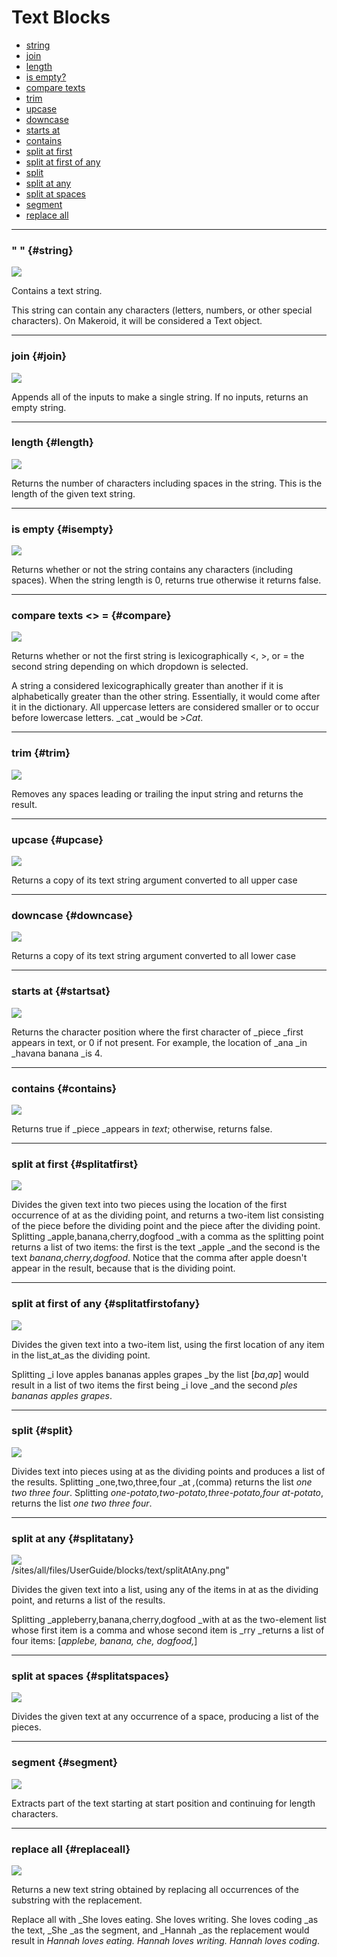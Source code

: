 # Text Blocks

* [string](#string)
* [join](#join)
* [length](#length)
* [is empty?](#isempty)
* [compare texts](#compare)
* [trim](#trim)
* [upcase](#upcase)
* [downcase](#downcase)
* [starts at](#startsat)
* [contains](#contains)
* [split at first](#splitatfirst)
* [split at first of any](#splitatfirstofany)
* [split](#split)
* [split at any](#splitatany)
* [split at spaces](#splitatspaces)
* [segment](#segment)
* [replace all](#replaceall)

---

### " " {#string}

![](http://appinventor.mit.edu/explore/sites/all/files/UserGuide/blocks/text/string.png)

Contains a text string.

This string can contain any characters \(letters, numbers, or other special characters\). On Makeroid, it will be considered a Text object.

---

### join {#join}

![](http://appinventor.mit.edu/explore/sites/all/files/UserGuide/blocks/text/join.png)

Appends all of the inputs to make a single string. If no inputs, returns an empty string.

---

### length {#length}

![](http://appinventor.mit.edu/explore/sites/all/files/UserGuide/blocks/text/length.png)

Returns the number of characters including spaces in the string. This is the length of the given text string.

---

### is empty {#isempty}

![](http://appinventor.mit.edu/explore/sites/all/files/UserGuide/blocks/text/isempty.png)

Returns whether or not the string contains any characters \(including spaces\). When the string length is 0, returns true otherwise it returns false.

---

### compare texts &lt;&gt; = {#compare}

![](http://appinventor.mit.edu/explore/sites/all/files/UserGuide/blocks/text/compare.gif)

Returns whether or not the first string is lexicographically &lt;, &gt;, or = the second string depending on which dropdown is selected.

A string a considered lexicographically greater than another if it is alphabetically greater than the other string. Essentially, it would come after it in the dictionary. All uppercase letters are considered smaller or to occur before lowercase letters. _cat _would be &gt;_Cat_.

---

### trim {#trim}

![](http://appinventor.mit.edu/explore/sites/all/files/UserGuide/blocks/text/trim.png)

Removes any spaces leading or trailing the input string and returns the result.

---

### upcase {#upcase}

![](http://appinventor.mit.edu/explore/sites/all/files/UserGuide/blocks/text/upcase.png)

Returns a copy of its text string argument converted to all upper case

---

### downcase {#downcase}

![](http://appinventor.mit.edu/explore/sites/all/files/UserGuide/blocks/text/downcase.png)

Returns a copy of its text string argument converted to all lower case

---

### starts at {#startsat}

![](http://appinventor.mit.edu/explore/sites/all/files/UserGuide/blocks/text/startsat.png)

Returns the character position where the first character of _piece _first appears in text, or 0 if not present. For example, the location of _ana _in _havana banana _is 4.

---

### contains {#contains}

![](http://appinventor.mit.edu/explore/sites/all/files/UserGuide/blocks/text/contains.png)

Returns true if _piece _appears in _text_; otherwise, returns false.

---

### split at first {#splitatfirst}

![](http://appinventor.mit.edu/explore/sites/all/files/UserGuide/blocks/text/splitatfirst.png)

Divides the given text into two pieces using the location of the first occurrence of at as the dividing point, and returns a two-item list consisting of the piece before the dividing point and the piece after the dividing point. Splitting _apple,banana,cherry,dogfood _with a comma as the splitting point returns a list of two items: the first is the text _apple _and the second is the text _banana,cherry,dogfood_. Notice that the comma after apple doesn't appear in the result, because that is the dividing point.

---

### split at first of any {#splitatfirstofany}

![](http://appinventor.mit.edu/explore/sites/explore.appinventor.mit.edu/files/splitAtFirstOfAny.png)

Divides the given text into a two-item list, using the first location of any item in the list_at_as the dividing point.

Splitting _i love apples bananas apples grapes _by the list \[_ba_,_ap_\] would result in a list of two items the first being _i love _and the second _ples bananas apples grapes_.

---

### split {#split}

![](http://appinventor.mit.edu/explore/sites/all/files/UserGuide/blocks/text/split.png)

Divides text into pieces using at as the dividing points and produces a list of the results. Splitting _one,two,three,four _at _,_\(comma\) returns the list _one two three four_. Splitting _one-potato,two-potato,three-potato,four _at_-potato_, returns the list _one two three four_.

---

### split at any {#splitatany}

![](http://appinventor.mit.edu/explore/sites/explore.appinventor.mit.edu/files/splitAtAny.png)  
/sites/all/files/UserGuide/blocks/text/splitAtAny.png"

Divides the given text into a list, using any of the items in at as the dividing point, and returns a list of the results.

Splitting _appleberry,banana,cherry,dogfood _with at as the two-element list whose first item is a comma and whose second item is _rry _returns a list of four items: \[_applebe, banana, che, dogfood,_\]

---

### split at spaces {#splitatspaces}

![](http://appinventor.mit.edu/explore/sites/all/files/UserGuide/blocks/text/splitatspaces.png)

Divides the given text at any occurrence of a space, producing a list of the pieces.

---

### segment {#segment}

![](http://appinventor.mit.edu/explore/sites/all/files/UserGuide/blocks/text/segment.png)

Extracts part of the text starting at start position and continuing for length characters.

---

### replace all {#replaceall}

![](http://appinventor.mit.edu/explore/sites/all/files/UserGuide/blocks/text/replaceall.png)

Returns a new text string obtained by replacing all occurrences of the substring with the replacement.

Replace all with _She loves eating. She loves writing. She loves coding _as the text, _She _as the segment, and _Hannah _as the replacement would result in _Hannah loves eating. Hannah loves writing. Hannah loves coding_.

